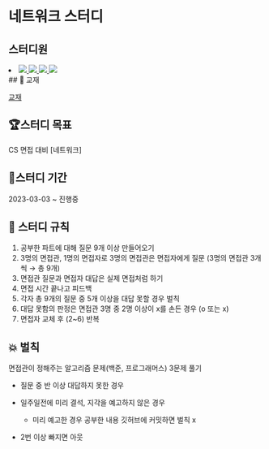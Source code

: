# 네트워크 스터디

## 스터디원
<li>
<a href="https://github.com/minseojo">
  <img src="https://avatars.githubusercontent.com/u/64322765?s=60&v=4"/>
</a> 
<a href="https://github.com/ekdud0529">
  <img src="https://avatars.githubusercontent.com/u/45174177?s=60&v=4"/>
</a> 
<a href="https://github.com/jyj1111">
  <img src="https://avatars.githubusercontent.com/u/89414343?s=60&v=4"/>
</a> 
<a href="https://github.com/Yunsik-Choi">
  <img src="https://avatars.githubusercontent.com/u/60809936?s=60&v=4"/>
</a> 
</li>
## 📖 교재

[교재](https://product.kyobobook.co.kr/detail/S000000559644)
 
## 🏆스터디 목표
CS 면접 대비 [네트워크]

## 📅스터디 기간
2023-03-03 ~ 진행중

## 🎯 스터디 규칙
1. 공부한 파트에 대해 질문 9개 이상 만들어오기
2. 3명의 면접관, 1명의 면접자로 3명의 면접관은 면접자에게 질문 (3명의 면접관 3개씩 → 총 9개)
3. 면접관 질문과 면접자 대답은 실제 면접처럼 하기
4. 면접 시간 끝나고 피드백
5. 각자 총 9개의 질문 중 5개 이상을 대답 못할 경우 벌칙
6. 대답 못함의 판정은 면접관 3명 중 2명 이상이 x를 손든 경우 (o 또는 x)
7. 면접자 교체 후 (2~6) 반복

## 💥 벌칙
면접관이 정해주는 알고리즘 문제(백준, 프로그래머스) 3문제 풀기
- 질문 중 반 이상 대답하지 못한 경우
- 일주일전에 미리 결석, 지각을 예고하지 않은 경우
  - 미리 예고한 경우 공부한 내용 깃허브에 커밋하면 벌칙 x

- 2번 이상 빠지면 아웃
